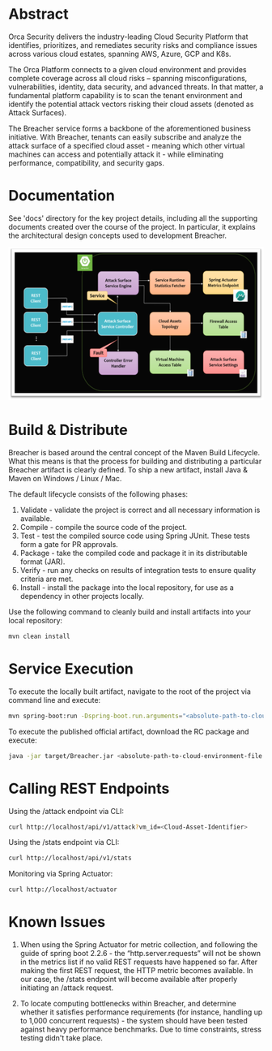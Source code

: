 # Abstract

Orca Security delivers the industry-leading Cloud Security Platform that identifies, prioritizes, and remediates security risks and compliance issues across various cloud estates, spanning AWS, Azure, GCP and K8s.

The Orca Platform connects to a given cloud environment and provides complete coverage across all cloud risks – spanning misconfigurations, vulnerabilities, identity, data security, and advanced threats. In that matter, a fundamental platform capability is to scan the tenant environment and identify the potential attack vectors risking their cloud assets (denoted as Attack Surfaces).

The Breacher service forms a backbone of the aforementioned business initiative. With Breacher, tenants can easily subscribe and analyze the attack surface of a specified cloud asset - meaning which other virtual machines can access and potentially attack it - while eliminating performance, compatibility, and security gaps.

# Documentation

See 'docs' directory for the key project details, including all the supporting documents created over the course of the project. In particular, it explains the architectural design concepts used to development Breacher.

![img_1.png](design.png)

# Build & Distribute

Breacher is based around the central concept of the Maven Build Lifecycle. What this means is that the process for building and distributing a particular Breacher artifact is clearly defined. 
To ship a new artifact, install Java & Maven on Windows / Linux / Mac. 

The default lifecycle consists of the following phases:

1. Validate - validate the project is correct and all necessary information is available.
2. Compile - compile the source code of the project. 
3. Test - test the compiled source code using Spring JUnit. These tests form a gate for PR approvals. 
4. Package - take the compiled code and package it in its distributable format (JAR). 
5. Verify - run any checks on results of integration tests to ensure quality criteria are met.
6. Install - install the package into the local repository, for use as a dependency in other projects locally.

Use the following command to cleanly build and install artifacts into your local repository:

```bash
mvn clean install
```

# Service Execution

To execute the locally built artifact, navigate to the root of the project via command line and execute:

```bash
mvn spring-boot:run -Dspring-boot.run.arguments="<absolute-path-to-cloud-environment-file.json>"
```

To execute the published official artifact, download the RC package and execute:

```bash
java -jar target/Breacher.jar <absolute-path-to-cloud-environment-file.json>
```

# Calling REST Endpoints

Using the /attack endpoint via CLI:

```bash
curl http://localhost/api/v1/attack?vm_id=<Cloud-Asset-Identifier>
```

Using the /stats endpoint via CLI:

```bash
curl http://localhost/api/v1/stats
```

Monitoring via Spring Actuator:

```bash
curl http://localhost/actuator
```

# Known Issues

1. When using the Spring Actuator for metric collection, and following the guide of spring boot 2.2.6 - the “http.server.requests” will not be shown in the metrics list if no valid REST requests have happened so far.
After making the first REST request, the HTTP metric becomes available. In our case, the /stats endpoint will become available after properly initiating an /attack request.


2. To locate computing bottlenecks within Breacher, and determine whether it satisfies performance requirements (for instance, handling up to 1,000 concurrent requests) - the system should have been tested against heavy performance benchmarks. Due to time constraints, stress testing didn't take place.





